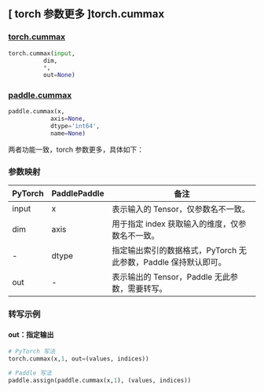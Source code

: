 ## [ torch 参数更多 ]torch.cummax

### [torch.cummax](https://pytorch.org/docs/stable/generated/torch.cummax.html?highlight=cummax#torch.cummax)

```python
torch.cummax(input,
          dim,
          *,
          out=None)
```

### [paddle.cummax](https://www.paddlepaddle.org.cn/documentation/docs/zh/develop/api/paddle/cummax_cn.html#cummax)

```python
paddle.cummax(x,
            axis=None,
            dtype='int64',
            name=None)
```

两者功能一致，torch 参数更多，具体如下：

### 参数映射

| PyTorch       | PaddlePaddle | 备注                                                   |
| ------------- | ------------ | ------------------------------------------------------ |
| input          | x          | 表示输入的 Tensor，仅参数名不一致。                        |
| dim          | axis         | 用于指定 index 获取输入的维度，仅参数名不一致。             |
| -        | dtype |  指定输出索引的数据格式，PyTorch 无此参数，Paddle 保持默认即可。 |
| out        | - |  表示输出的 Tensor，Paddle 无此参数，需要转写。 |

### 转写示例
#### out：指定输出

```python
# PyTorch 写法
torch.cummax(x,1, out=(values, indices))

# Paddle 写法
paddle.assign(paddle.cummax(x,1), (values, indices))
```
